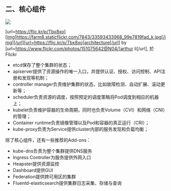 

## 二、核心组件

![](https://farm8.staticflickr.com/7843/33593433968_99e7819fad_k.jpg)





[url=https://flic.kr/p/Tbx8xo][img]https://farm8.staticflickr.com/7843/33593433968_99e7819fad_k.jpg[/img][/url][url=https://flic.kr/p/Tbx8xo]architecture[/url] by [url=https://www.flickr.com/photos/151075642@N04/]arthur li[/url], 於 Flickr



- etcd保存了整个集群的状态；
- apiserver提供了资源操作的唯一入口，并提供认证、授权、访问控制、API注册和发现等机制；
- controller manager负责维护集群的状态，比如故障检测、自动扩展、滚动更新等；
- scheduler负责资源的调度，按照预定的调度策略将Pod调度到相应的机器上；
- kubelet负责维护容器的生命周期，同时也负责Volume（CVI）和网络（CNI）的管理；
- Container runtime负责镜像管理以及Pod和容器的真正运行（CRI）；
- kube-proxy负责为Service提供cluster内部的服务发现和负载均衡；

除了核心组件，还有一些推荐的Add-ons：

- kube-dns负责为整个集群提供DNS服务
- Ingress Controller为服务提供外网入口
- Heapster提供资源监控
- Dashboard提供GUI
- Federation提供跨可用区的集群
- Fluentd-elasticsearch提供集群日志采集、存储与查询
